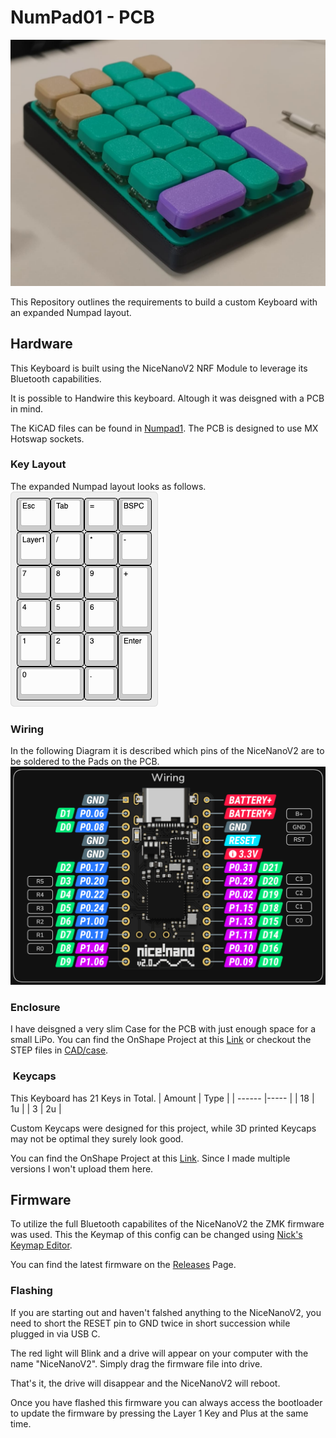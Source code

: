 # NumPad01 - PCB

![Example Build](imgs/numpad01-build.png "Example Build")

This Repository outlines the requirements to build a custom Keyboard with an expanded Numpad layout.


## Hardware
This Keyboard is built using the NiceNanoV2 NRF Module to leverage its Bluetooth capabilities.

It is possible to Handwire this keyboard. Altough it was deisgned with a PCB in mind.

The KiCAD files can be found in [Numpad1](/Numpad1/).
The PCB is designed to use MX Hotswap sockets.


### Key Layout
The expanded Numpad layout looks as follows.\
![Key Layout](imgs/keyboard-layout.png "Key Layout")

### Wiring
In the following Diagram it is described which pins of the NiceNanoV2 are to be soldered to the Pads on the PCB.
![Wiring Diagram](imgs/wiring.png "Wiring Diagram")

### Enclosure
I have deisgned a very slim Case for the PCB with just enough space for a small LiPo. You can find the OnShape Project at this [Link](https://cad.onshape.com/documents/f554f5fd452e23ddbeb69b48/w/c72bd622fd985e9e9cbd8d4f/e/263bace952513a244bd67565) or checkout the STEP files in [CAD/case](CAD/case).


###  Keycaps
This Keyboard has 21 Keys in Total.
| Amount | Type |
| ------ |----- |
| 18     | 1u   |
| 3      | 2u   |

Custom Keycaps were designed for this project, while 3D printed Keycaps may not be optimal they surely look good.

You can find the OnShape Project at this [Link](https://cad.onshape.com/documents/af3d93fce92099b4708cc048/w/839bc3040b2b1ff49a4ff1b0/e/539817a75a59442267b910fb). Since I made multiple versions I won't upload them here.


## Firmware
To utilize the full Bluetooth capabilites of the NiceNanoV2 the ZMK firmware was used. This the Keymap of this config can be changed using [Nick's Keymap Editor](https://nickcoutsos.github.io/keymap-editor/).

You can find the latest firmware on the [Releases](https://github.com/KingJacker/zmk-config-numpad01-pcb/releases/tag/release) Page.

### Flashing
If you are starting out and haven't falshed anything to the NiceNanoV2, you need to short the RESET pin to GND twice in short succession while plugged in via USB C. 

The red light will Blink and a drive will appear on your computer with the name "NiceNanoV2". Simply drag the firmware file into drive. 

That's it, the drive will disappear and the NiceNanoV2 will reboot.

Once you have flashed this firmware you can always access the bootloader to update the firmware by pressing the Layer 1 Key and Plus at the same time.